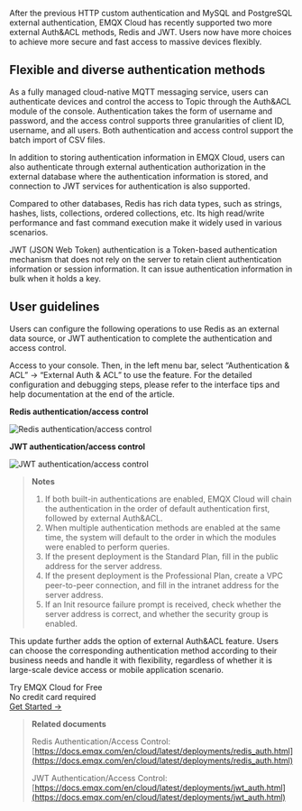 After the previous HTTP custom authentication and MySQL and PostgreSQL external authentication, EMQX Cloud has recently supported two more external Auth&ACL methods, Redis and JWT. Users now have more choices to achieve more secure and fast access to massive devices flexibly.

## Flexible and diverse authentication methods

As a fully managed cloud-native MQTT messaging service, users can authenticate devices and control the access to Topic through the Auth&ACL module of the console. Authentication takes the form of username and password, and the access control supports three granularities of client ID, username, and all users. Both authentication and access control support the batch import of CSV files.

In addition to storing authentication information in EMQX Cloud, users can also authenticate through external authentication authorization in the external database where the authentication information is stored, and connection to JWT services for authentication is also supported.

Compared to other databases, Redis has rich data types, such as strings, hashes, lists, collections, ordered collections, etc. Its high read/write performance and fast command execution make it widely used in various scenarios.

JWT (JSON Web Token) authentication is a Token-based authentication mechanism that does not rely on the server to retain client authentication information or session information. It can issue authentication information in bulk when it holds a key.

## User guidelines

Users can configure the following operations to use Redis as an external data source, or JWT authentication to complete the authentication and access control.

Access to your console. Then, in the left menu bar, select “Authentication & ACL” -> “External Auth & ACL” to use the feature. For the detailed configuration and debugging steps, please refer to the interface tips and help documentation at the end of the article.


**Redis authentication/access control**

![Redis authentication/access control](https://assets.emqx.com/images/13c966e6086841797d2c40a827de73a2.png)

**JWT authentication/access control**

![JWT authentication/access control](https://assets.emqx.com/images/c0874f657e84983d9fac5aef523e0c67.png)

> **Notes**
>
> 1. If both built-in authentications are enabled, EMQX Cloud will chain the authentication in the order of default authentication first, followed by external Auth&ACL.
> 2. When multiple authentication methods are enabled at the same time, the system will default to the order in which the modules were enabled to perform queries.
> 3. If the present deployment is the Standard Plan, fill in the public address for the server address.
> 4. If the present deployment is the Professional Plan, create a VPC peer-to-peer connection, and fill in the intranet address for the server address.
> 5. If an Init resource failure prompt is received, check whether the server address is correct, and whether the security group is enabled.


This update further adds the option of external Auth&ACL feature. Users can choose the corresponding authentication method according to their business needs and handle it with flexibility, regardless of whether it is large-scale device access or mobile application scenario.

<section class="promotion">
    <div>
        Try EMQX Cloud for Free
        <div class="is-size-14 is-text-normal has-text-weight-normal">No credit card required</div>
    </div>
    <a href="https://accounts.emqx.com/signup?continue=https://cloud-intl.emqx.com/console/deployments/0?oper=new" class="button is-gradient px-5">Get Started →</a>
</section>

> **Related documents**
>
> Redis Authentication/Access Control: [https://docs.emqx.com/en/cloud/latest/deployments/redis_auth.html](https://docs.emqx.com/en/cloud/latest/deployments/redis_auth.html) 
>
> JWT Authentication/Access Control: [https://docs.emqx.com/en/cloud/latest/deployments/jwt_auth.html](https://docs.emqx.com/en/cloud/latest/deployments/jwt_auth.html)
